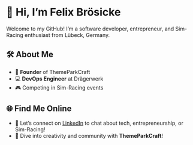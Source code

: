 # 👋 Hi, I’m Felix Brösicke  

Welcome to my GitHub! I’m a software developer, entrepreneur, and Sim-Racing enthusiast from Lübeck, Germany.  

## 🛠️ About Me   
- 🌟 **Founder** of ThemeParkCraft  
- 💻 **DevOps Engineer** at Drägerwerk  
- 🎮 Competing in Sim-Racing events

## 🌐 Find Me Online  
- 💼 Let’s connect on [LinkedIn](https://www.linkedin.com/in/felix-br%C3%B6sicke-5b6061242/) to chat about tech, entrepreneurship, or Sim-Racing!  
- 🎢 Dive into creativity and community with **ThemeParkCraft**!  
